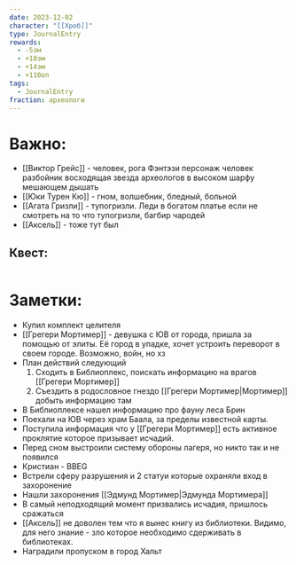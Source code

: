 ```yaml
---
date: 2023-12-02
character: "[[Хроб]]"
type: JournalEntry
rewards:
  - -5зм
  - +10зм
  - +14зм
  - +110оп
tags:
  - JournalEntry
fraction: археологи
---
```

# Важно:
- [[Виктор Грейс]] - человек, рога Фэнтэзи персонаж человек разбойник восходящая звезда археологов в высоком шарфу мешающем дышать
- [[Юки Турен Кю]] - гном, волшебник, бледный, больной
- [[Агата Гризли]] - тупогризли. Леди в богатом платье если не смотреть на то что тупогризли, багбир чародей
- [[Аксель]] - тоже тут был

## Квест:
```

```

# Заметки:
- Купил комплект целителя
- [[Грегери Мортимер]] - девушка с ЮВ от города, пришла за помощью от элиты. Её город в упадке, хочет устроить переворот в своем городе. Возможно, войн, но хз
- План действий следующий
	1. Сходить в Библиоплекс, поискать информацию на врагов [[Грегери Мортимер]]
	2. Съездить в родословное гнездо [[Грегери Мортимер|Мортимер]] добыть информацию там
- В Библиоплексе нашел информацию про фауну леса Брин
- Поехали на ЮВ через храм Баала, за пределы известной карты. 
- Поступила информация что у [[Грегери Мортимер]] есть активное проклятие которое призывает исчадий. 
- Перед сном выстроили систему обороны лагеря, но никто так и не появился
- Кристиан - BBEG
- Встрели сферу разрушения и 2 статуи которые охраняли вход в захоронение
- Нашли захоронения [[Эдмунд Мортимер|Эдмунда Мортимера]]
- В самый неподходящий момент призвались исчадия, пришлось сражаться
- [[Аксель]] не доволен тем что я вынес книгу из библиотеки. Видимо, для него знание - зло которое необходимо сдерживать в библиотеках.
- Наградили пропуском в город Хальт

